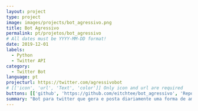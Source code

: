 ```yaml
---
layout: project
type: project
image: images/projects/bot_agressivo.png
title: Bot Agressivo
permalink: pt/projetos/bot_agressivo
# All dates must be YYYY-MM-DD format!
date: 2019-12-01
labels:
  - Python
  - Twitter API
category:
  - Twitter Bot
language: pt
projecturl: https://twitter.com/agressivobot
# [['icon', 'url', 'Text', 'color']] Only icon and url are required
buttons: [['github', 'https://github.com/eitchtee/bot_agressivo', 'Repo', 'black'], ['twitter', 'https://twitter.com/agressivobot', 'Twitter', 'blue']]
summary: "Bot para twitter que gera e posta diariamente uma forma de ameaçar alguém usando a construção: Vou te + VERBO + na/no + SUBSTANTIVO"
---
```

